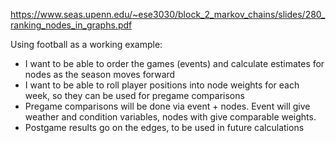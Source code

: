 https://www.seas.upenn.edu/~ese3030/block_2_markov_chains/slides/280_ranking_nodes_in_graphs.pdf

Using football as a working example:
- I want to be able to order the games (events) and calculate estimates for nodes as the season moves forward
- I want to be able to roll player positions into node weights for each week, so they can be used for pregame comparisons
- Pregame comparisons will be done via event + nodes.  Event will give weather and condition variables, nodes with give comparable weights.
- Postgame results go on the edges, to be used in future calculations